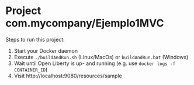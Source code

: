 # Project com.mycompany/Ejemplo1MVC

Steps to run this project:

1. Start your Docker daemon
2. Execute `./buildAndRun.sh` (Linux/MacOs) or `buildAndRun.bat` (Windows)
3. Wait until Open Liberty is up- and running (e.g. use `docker logs -f CONTAINER_ID`)
4. Visit http://localhost:9080/resources/sample